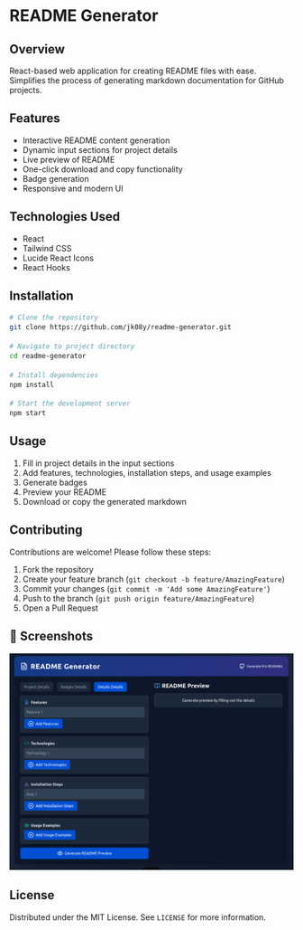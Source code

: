 # README Generator

## Overview
React-based web application for creating  README files with ease. Simplifies the process of generating markdown documentation for GitHub projects.

##  Features
- Interactive README content generation
- Dynamic input sections for project details
- Live preview of README
- One-click download and copy functionality
- Badge generation
- Responsive and modern UI

##  Technologies Used
- React
- Tailwind CSS
- Lucide React Icons
- React Hooks

##  Installation

```bash
# Clone the repository
git clone https://github.com/jk08y/readme-generator.git

# Navigate to project directory
cd readme-generator

# Install dependencies
npm install

# Start the development server
npm start
```

##  Usage

1. Fill in project details in the input sections
2. Add features, technologies, installation steps, and usage examples
3. Generate badges
4. Preview your README
5. Download or copy the generated markdown

##  Contributing
Contributions are welcome! Please follow these steps:
1. Fork the repository
2. Create your feature branch (`git checkout -b feature/AmazingFeature`)
3. Commit your changes (`git commit -m 'Add some AmazingFeature'`)
4. Push to the branch (`git push origin feature/AmazingFeature`)
5. Open a Pull Request

## 📸 Screenshots
![README Generator Interface](https://raw.githubusercontent.com/jk08y/Readme-generator/refs/heads/main/public/Screenshot%20from%202024-11-29%2022-33-32.png)

##  License
Distributed under the MIT License. See `LICENSE` for more information.

